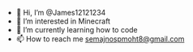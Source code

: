 - 👋 Hi, I’m @James12121234
- 👀 I’m interested in Minecraft
- 🌱 I’m currently learning how to code 
- 📫 How to reach me semajnospmoht8@gmail.com

<!---
James12121234/James12121234 is a ✨ special ✨ repository because its `README.md` (this file) appears on your GitHub profile.
You can click the Preview link to take a 
look at your changes.
--->

